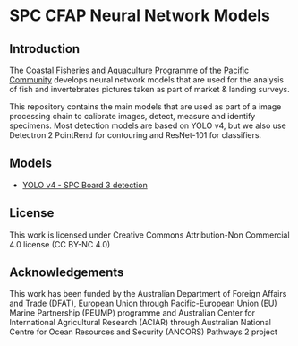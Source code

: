 # SPC CFAP Neural Network Models 

## Introduction

The [Coastal Fisheries and Aquaculture Programme](https://fame.spc.int) of the [Pacific Community](https://www.spc.int) develops neural network models that are used for the analysis of fish and invertebrates pictures taken as part of market & landing surveys.

This repository contains the main models that are used as part of a image processing chain to calibrate images, detect, measure and identify specimens. Most detection models are based on YOLO v4, but we also use Detectron 2 PointRend for contouring and ResNet-101 for classifiers.

## Models
* [YOLO v4 - SPC Board 3 detection](./YOLO_v4/SPC_Board3)

## License
This work is licensed under Creative Commons Attribution-Non Commercial 4.0 license (CC BY-NC 4.0)

## Acknowledgements

This work has been funded by the Australian Department of Foreign Affairs and Trade (DFAT), European Union through Pacific-European Union (EU) Marine Partnership (PEUMP) programme and Australian Center for International Agricultural Research (ACIAR) through Australian National Centre for Ocean Resources and Security (ANCORS) Pathways 2 project



